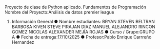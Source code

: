 Proyecto de clase de Python aplicado.
Fundamentos de Programación
Nombre del Proyecto:Análisis de datos premier league
1. Información General
● Nombre estudiantes:
BRYAN STEVEN BELTRAN BARBOSA
KIVEN STEVE PIRAJAN DIAZ
MANUEL ALEJANDRO RINCON GOMEZ
NICOLAS ALEXANDER MEJÍA ROJAS
● Curso / Grupo:GRUPO A
● Fecha de entrega:17/10/2025
● Profesor:Pablo Enrique Carrreño Hernandez
